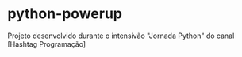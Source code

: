 # python-powerup
Projeto desenvolvido durante o intensivão "Jornada Python" do canal [Hashtag Programação]
